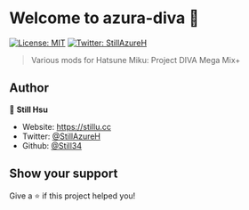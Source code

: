 # Welcome to azura-diva 👋
[![License: MIT](https://img.shields.io/badge/License-MIT-yellow.svg)](#)
[![Twitter: StillAzureH](https://img.shields.io/twitter/follow/StillAzureH.svg?style=social)](https://twitter.com/StillAzureH)

> Various mods for Hatsune Miku: Project DIVA Mega Mix+

## Author

👤 **Still Hsu**

* Website: https://stillu.cc
* Twitter: [@StillAzureH](https://twitter.com/StillAzureH)
* Github: [@Still34](https://github.com/Still34)

## Show your support

Give a ⭐️ if this project helped you!

